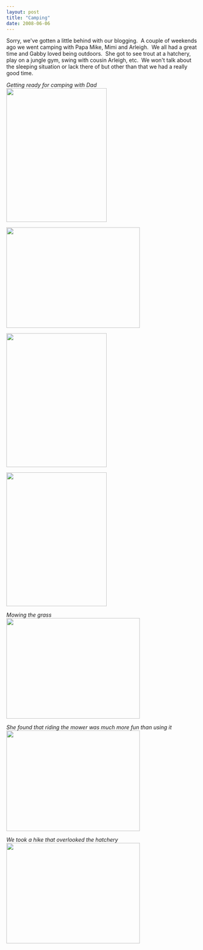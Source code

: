 ```yaml
---
layout: post
title: "Camping"
date: 2008-06-06
---
```


<p>Sorry, we've gotten a little behind with our blogging.  A couple of weekends ago we went camping with Papa Mike, Mimi and Arleigh.  We all had a great time and Gabby loved being outdoors.  She got to see trout at a hatchery, play on a jungle gym, swing with cousin Arleigh, etc.  We won't talk about the sleeping situation or lack there of but other than that we had a really good time. </p>
<p><em>Getting ready for camping with Dad<br/>
</em><img height="350" alt="" src="http://www.thepaladinos.com/Portals/thepaladinos/Blog/Files/1/96/P1020820 (Custom).JPG " width="263"/></p>
<p><img height="263" alt="" src="http://www.thepaladinos.com/Portals/thepaladinos/Blog/Files/1/96/P1020830 (Custom).JPG " width="350"/></p>
<p><img height="350" alt="" src="http://www.thepaladinos.com/Portals/thepaladinos/Blog/Files/1/96/P1020838 (Custom).JPG " width="263"/></p>
<p><img height="350" alt="" src="http://www.thepaladinos.com/Portals/thepaladinos/Blog/Files/1/96/P1020844 (Custom).JPG " width="263"/></p>
<p><em>Mowing the grass</em><br/>
<img height="263" alt="" src="http://www.thepaladinos.com/Portals/thepaladinos/Blog/Files/1/96/P1020858 (Custom).JPG " width="350"/></p>
<p><em>She found that riding the mower was much more fun than using it<br/>
</em><img height="263" alt="" src="http://www.thepaladinos.com/Portals/thepaladinos/Blog/Files/1/96/P1020862 (Custom).JPG " width="350"/></p>
<p><em>We took a hike that overlooked the hatchery<br/>
</em><img height="263" alt="" src="http://www.thepaladinos.com/Portals/thepaladinos/Blog/Files/1/96/P1020867 (Custom).JPG " width="350"/></p>
<p> </p>
